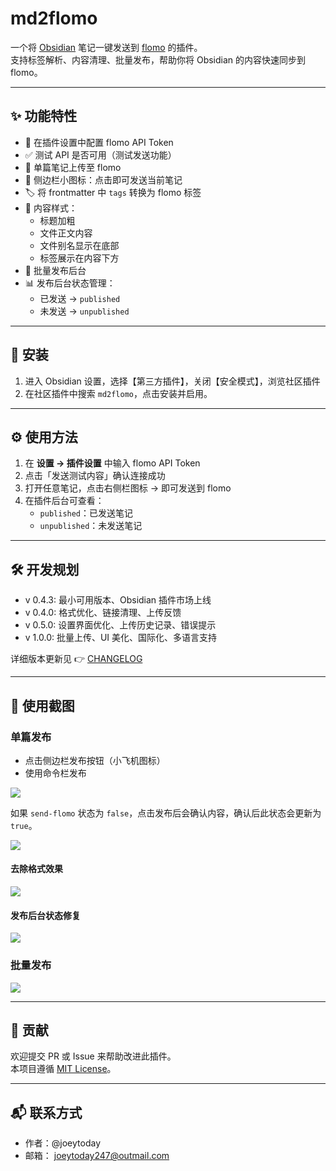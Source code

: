 
# md2flomo

一个将 [Obsidian](https://obsidian.md/) 笔记一键发送到 [flomo](https://flomoapp.com/) 的插件。  
支持标签解析、内容清理、批量发布，帮助你将 Obsidian 的内容快速同步到 flomo。

---

## ✨ 功能特性

- 🔑 在插件设置中配置 flomo API Token  
- ✅ 测试 API 是否可用（测试发送功能）  
- 📝 单篇笔记上传至 flomo  
- 📌 侧边栏小图标：点击即可发送当前笔记  
- 🏷️ 将 frontmatter 中 `tags` 转换为 flomo 标签  
- 📂 内容样式：  
	- 标题加粗  
	- 文件正文内容 
	- 文件别名显示在底部
	- 标签展示在内容下方  
- 🎈 批量发布后台
- 📊 发布后台状态管理：  
	 - 已发送 → `published`  
	- 未发送 → `unpublished`  

---

## 🚀 安装

1. 进入 Obsidian 设置，选择【第三方插件】，关闭【安全模式】，浏览社区插件
2. 在社区插件中搜索 `md2flomo`，点击安装并启用。

---

## ⚙️ 使用方法

1. 在 **设置 → 插件设置** 中输入 flomo API Token  
2. 点击「发送测试内容」确认连接成功  
3. 打开任意笔记，点击右侧栏图标 → 即可发送到 flomo  
4. 在插件后台可查看：  
	- `published`：已发送笔记  
	- `unpublished`：未发送笔记  

---

## 🛠️ 开发规划

- v 0.4.3: 最小可用版本、Obsidian 插件市场上线  
- v 0.4.0: 格式优化、链接清理、上传反馈  
- v 0.5.0: 设置界面优化、上传历史记录、错误提示  
- v 1.0.0: 批量上传、UI 美化、国际化、多语言支持

详细版本更新见 👉 [CHANGELOG](./CHNANGELOG.md)

---

## 📸 使用截图

### 单篇发布
- 点击侧边栏发布按钮（小飞机图标）
- 使用命令栏发布

![](https://joey-md-asset.oss-cn-hangzhou.aliyuncs.com/img/202508311619272.png)

如果 `send-flomo` 状态为 `false`，点击发布后会确认内容，确认后此状态会更新为 `true`。

![](./assets/md2flomo-sendstatus.gif)

#### 去除格式效果

![](./assets/md2flomo-sendcard-clean.gif)

#### 发布后台状态修复

![](./assets/md2flomo-pub-status.gif)

### 批量发布

![](./assets/md2flomo-sendnotes.gif)


---

## 🤝 贡献

欢迎提交 PR 或 Issue 来帮助改进此插件。  
本项目遵循 [MIT License](./LICENSE)。  

---

## 📬 联系方式

- 作者：@joeytoday 
- 邮箱： joeytoday247@outmail.com 
